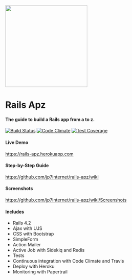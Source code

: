 <img src="https://raw.githubusercontent.com/wiki/jp7internet/rails-apz/images/rails-apz.png" width="256">

# Rails Apz

#### The guide to build a Rails app from a to z.

[![Build Status](https://travis-ci.org/jp7internet/rails-apz.svg?branch=master)](https://travis-ci.org/jp7internet/rails-apz)
[![Code Climate](https://codeclimate.com/github/jp7internet/rails-apz/badges/gpa.svg)](https://codeclimate.com/github/jp7internet/rails-apz)
[![Test Coverage](https://codeclimate.com/github/jp7internet/rails-apz/badges/coverage.svg)](https://codeclimate.com/github/jp7internet/rails-apz/coverage)

####  Live Demo

https://rails-apz.herokuapp.com

#### Step-by-Step Guide

https://github.com/jp7internet/rails-apz/wiki

#### Screenshots

https://github.com/jp7internet/rails-apz/wiki/Screenshots

#### Includes

* Rails 4.2
* Ajax with UJS
* CSS with Bootstrap
* SimpleForm
* Action Mailer
* Active Job with Sidekiq and Redis
* Tests
* Continuous integration with Code Climate and Travis
* Deploy with Heroku
* Monitoring with Papertrail
